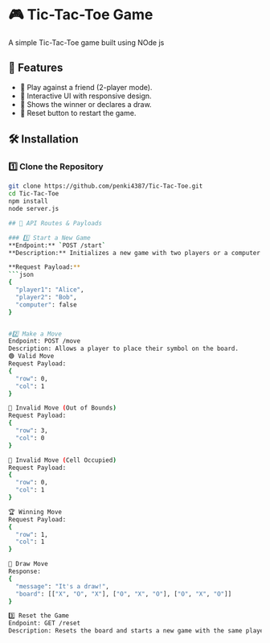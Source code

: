 # 🎮 Tic-Tac-Toe Game

A simple Tic-Tac-Toe game built using NOde js

## 🚀 Features
- 🔹 Play against a friend (2-player mode).
- 🔹 Interactive UI with responsive design.
- 🔹 Shows the winner or declares a draw.
- 🔹 Reset button to restart the game.

## 🛠️ Installation
### 1️⃣ Clone the Repository
```sh
git clone https://github.com/penki4387/Tic-Tac-Toe.git
cd Tic-Tac-Toe
npm install
node server.js

## 🔌 API Routes & Payloads

### 1️⃣ Start a New Game  
**Endpoint:** `POST /start`  
**Description:** Initializes a new game with two players or a computer opponent.  

**Request Payload:**  
```json
{
  "player1": "Alice",
  "player2": "Bob",
  "computer": false
}


#2️⃣ Make a Move
Endpoint: POST /move
Description: Allows a player to place their symbol on the board.
🟢 Valid Move
Request Payload:
{
  "row": 0,
  "col": 1
}

🔴 Invalid Move (Out of Bounds)
Request Payload:
{
  "row": 3,
  "col": 0
}

🔴 Invalid Move (Cell Occupied)
Request Payload:
{
  "row": 0,
  "col": 1
}

🏆 Winning Move
Request Payload:
{
  "row": 1,
  "col": 1
}

🤝 Draw Move
Response:
{
  "message": "It's a draw!",
  "board": [["X", "O", "X"], ["O", "X", "O"], ["O", "X", "O"]]
}

3️⃣ Reset the Game
Endpoint: GET /reset
Description: Resets the board and starts a new game with the same players.
